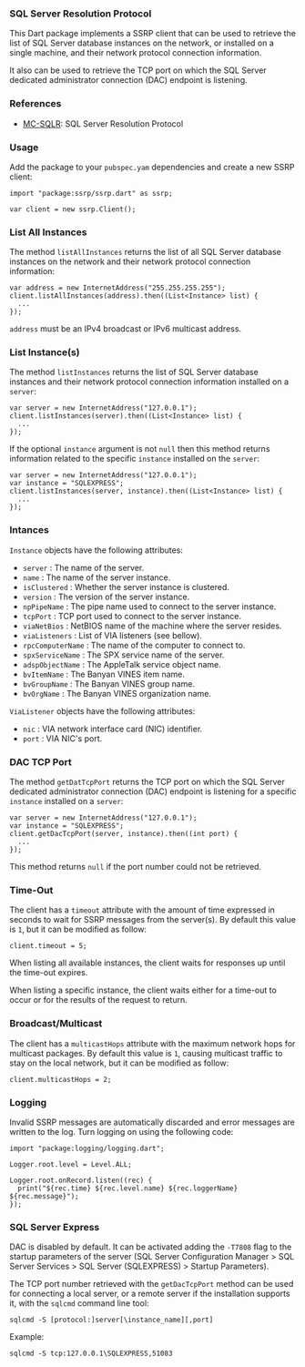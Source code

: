 ### SQL Server Resolution Protocol ###

This Dart package implements a SSRP client that can be used to retrieve the list of SQL Server database instances on the network, or installed on a single machine, and their network protocol connection information.

It also can be used to retrieve the TCP port on which the SQL Server dedicated administrator connection (DAC) endpoint is listening.

### References ###

- [MC-SQLR](http://msdn.microsoft.com/en-us/library/cc219703.aspx): SQL Server Resolution Protocol

### Usage ###
Add the package to your `pubspec.yam` dependencies and create a new SSRP client:

```
import "package:ssrp/ssrp.dart" as ssrp;
```
```
var client = new ssrp.Client();
```

### List All Instances ###
The method `listAllInstances` returns the list of all SQL Server database instances on the network and their network protocol connection information:

```
var address = new InternetAddress("255.255.255.255");
client.listAllInstances(address).then((List<Instance> list) {
  ...
});
```

`address` must be an IPv4 broadcast or IPv6 multicast address.

### List Instance(s) ###
The method `listInstances` returns the list of SQL Server database instances and their network protocol connection information installed on a `server`:

```
var server = new InternetAddress("127.0.0.1");
client.listInstances(server).then((List<Instance> list) {
  ...
});
```

If the optional `instance` argument is not `null` then this method returns information related to the specific `instance` installed on the `server`:

```
var server = new InternetAddress("127.0.0.1");
var instance = "SQLEXPRESS";
client.listInstances(server, instance).then((List<Instance> list) {
  ...
});
```

### Intances ###
`Instance` objects have the following attributes:

* `server` : The name of the server.
* `name` : The name of the server instance.
* `isClustered` : Whether the server instance is clustered.
* `version` : The version of the server instance.
* `npPipeName` : The pipe name used to connect to the server instance.
* `tcpPort` : TCP port used to connect to the server instance.
* `viaNetBios` : NetBIOS name of the machine where the server resides.
* `viaListeners` : List of VIA listeners (see bellow).
* `rpcComputerName` : The name of the computer to connect to.
* `spxServiceName` : The SPX service name of the server.
* `adspObjectName` : The AppleTalk service object name.
* `bvItemName` : The Banyan VINES item name.
* `bvGroupName` : The Banyan VINES group name.
* `bvOrgName` : The Banyan VINES organization name.

`ViaListener` objects have the following attributes:

* `nic` : VIA network interface card (NIC) identifier.
* `port` : VIA NIC's port.

### DAC TCP Port ###
The method `getDatTcpPort` returns the TCP port on which the SQL Server dedicated administrator connection (DAC) endpoint is listening for a specific `instance` installed on a `server`:

```
var server = new InternetAddress("127.0.0.1");
var instance = "SQLEXPRESS";
client.getDacTcpPort(server, instance).then((int port) {
  ...
});
```

This method returns `null` if the port number could not be retrieved.

### Time-Out ###
The client has a `timeout` attribute with the amount of time expressed in seconds to wait for SSRP messages from the server(s). By default this value is `1`, but it can be modified as follow:

```
client.timeout = 5;
```

When listing all available instances, the client waits for responses up until the time-out expires.

When listing a specific instance, the client waits either for a time-out to occur or for the results of the request to return.

### Broadcast/Multicast ###
The client has a `multicastHops` attribute with the maximum network hops for multicast packages. By default this value is `1`, causing multicast traffic to stay on the local network, but it can be modified as follow:

```
client.multicastHops = 2;
```

### Logging ###
Invalid SSRP messages are automatically discarded and error messages are written to the log. Turn logging on using the following code:

```
import "package:logging/logging.dart";
```
```
Logger.root.level = Level.ALL;

Logger.root.onRecord.listen((rec) {
  print("${rec.time} ${rec.level.name} ${rec.loggerName} ${rec.message}");
});
```

### SQL Server Express ###
DAC is disabled by default. It can be activated adding the `-T7808` flag to the startup parameters of the server (SQL Server Configuration Manager >  SQL Server Services > SQL Server (SQLEXPRESS) > Startup Parameters).

The TCP port number retrieved with the `getDacTcpPort` method can be used for connecting a local server, or a remote server if the installation supports it,  with the `sqlcmd` command line tool:

```
sqlcmd -S [protocol:]server[\instance_name][,port]
```
Example:

```
sqlcmd -S tcp:127.0.0.1\SQLEXPRESS,51083
```
